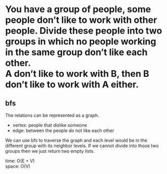 # You have a group of people, some people don’t like to work with other people. Divide these people into two groups in which no people working in the same group don’t like each other.<br>A don’t like to work with B, then B don’t like to work with A either.

## bfs
The relations can be represented as a graph.<br>
- vertex: people that dislike someone
- edge: between the people do not like each other

We can use bfs to traverse the graph and each level would be in the different group with its neighbor levels. If we cannot divide into those two groups then we just return two empty lists.

time: O(E + V)<br>
space: O(V)
